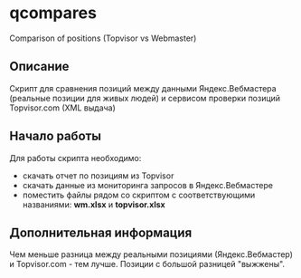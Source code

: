 # qcompares
Comparison of positions (Topvisor vs Webmaster)
  
## Описание
Скрипт для сравнения позиций между данными Яндекс.Вебмастера (реальные позиции для живых людей) и сервисом проверки позиций Topvisor.com (XML выдача)

## Начало работы
Для работы скрипта необходимо:
* скачать отчет по позициям из Topvisor
* скачать данные из мониторинга запросов в Яндекс.Вебмастере
* поместить файлы рядом со скриптом с соответствующими названиями: **wm.xlsx** и **topvisor.xlsx**

## Дополнительная информация
Чем меньше разница между реальными позициями (Яндекс.Вебмастер) и Topvisor.com - тем лучше. Позиции с большой разницей "выжжены".
